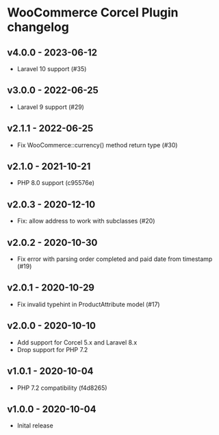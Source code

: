 # WooCommerce Corcel Plugin changelog

## v4.0.0 - 2023-06-12

* Laravel 10 support (#35)

## v3.0.0 - 2022-06-25

* Laravel 9 support (#29)

## v2.1.1 - 2022-06-25

* Fix WooCommerce::currency() method return type (#30)

## v2.1.0 - 2021-10-21

* PHP 8.0 support (c95576e)

## v2.0.3 - 2020-12-10

* Fix: allow address to work with subclasses (#20)

## v2.0.2 - 2020-10-30

* Fix error with parsing order completed and paid date from timestamp (#19)

## v2.0.1 - 2020-10-29

* Fix invalid typehint in ProductAttribute model (#17)

## v2.0.0 - 2020-10-10

* Add support for Corcel 5.x and Laravel 8.x
* Drop support for PHP 7.2

## v1.0.1 - 2020-10-04

* PHP 7.2 compatibility (f4d8265)

## v1.0.0 - 2020-10-04

* Inital release
